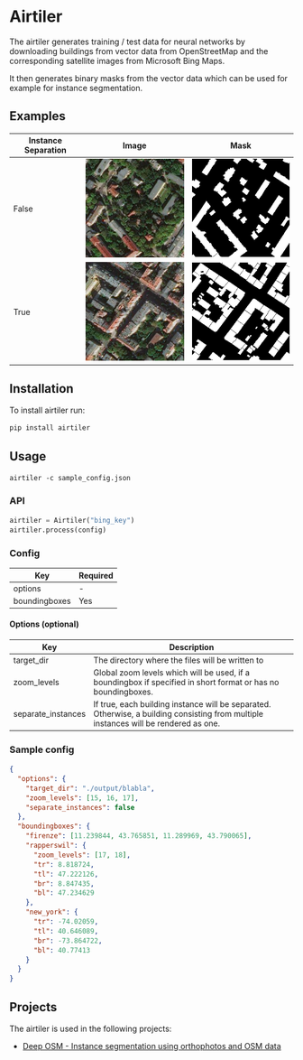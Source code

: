 # Airtiler

The airtiler generates training / test data for neural networks by downloading buildings from
vector data from OpenStreetMap and the corresponding satellite images from Microsoft Bing Maps.

It then generates binary masks from the vector data which can be used for example for instance segmentation.

## Examples
Instance Separation|Image|Mask
---|---|---
False|![](images/image2.png)|![](images/mask2.png)
True|![](images/image1.png)|![](images/mask1.png)

## Installation
To install airtiler run:
```python
pip install airtiler
```

## Usage

```
airtiler -c sample_config.json
```

### API
```python
airtiler = Airtiler("bing_key")
airtiler.process(config)
```

### Config
Key|Required
---|---
options|-
boundingboxes|Yes

#### Options (optional)
Key|Description
---|---
target_dir|The directory where the files will be written to
zoom_levels|Global zoom levels which will be used, if a boundingbox if specified in short format or has no boundingboxes.
separate_instances|If true, each building instance will be separated. Otherwise, a building consisting from multiple instances will be rendered as one.

### Sample config
```json
{
  "options": {
    "target_dir": "./output/blabla",
    "zoom_levels": [15, 16, 17],
    "separate_instances": false
  },
  "boundingboxes": {
    "firenze": [11.239844, 43.765851, 11.289969, 43.790065],
    "rapperswil": {
      "zoom_levels": [17, 18],
      "tr": 8.818724,
      "tl": 47.222126,
      "br": 8.847435,
      "bl": 47.234629
    },
    "new_york": {
      "tr": -74.02059,
      "tl": 40.646089,
      "br": -73.864722,
      "bl": 40.77413
    }
  }
}
```


## Projects
The airtiler is used in the following projects:

- [Deep OSM - Instance segmentation using orthophotos and OSM data](https://github.com/mnboos/osm-instance-segmentation)